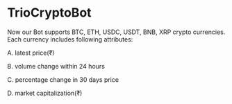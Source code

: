 # TrioCryptoBot
Now our Bot supports BTC, ETH, USDC, USDT, BNB, XRP crypto currencies. Each currency includes following attributes:

A. latest price(₹)

B. volume change within 24 hours

C. percentage change in 30 days price

D. market capitalization(₹)